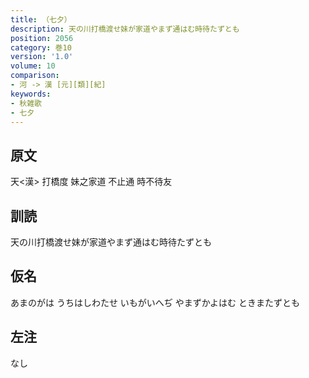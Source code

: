 ```yaml
---
title: （七夕）
description: 天の川打橋渡せ妹が家道やまず通はむ時待たずとも
position: 2056
category: 巻10
version: '1.0'
volume: 10
comparison:
- 河 -> 漢 [元][類][紀]
keywords:
- 秋雑歌
- 七夕
---
```


## 原文

天<漢> 打橋度 妹之家道 不止通 時不待友

## 訓読

天の川打橋渡せ妹が家道やまず通はむ時待たずとも

## 仮名

あまのがは うちはしわたせ いもがいへぢ やまずかよはむ ときまたずとも

## 左注

なし
